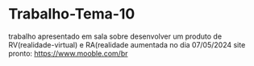 # Trabalho-Tema-10
trabalho apresentado em sala sobre desenvolver um produto de RV(realidade-virtual) e RA(realidade aumentada  no dia 07/05/2024
site pronto:  https://www.mooble.com/br
